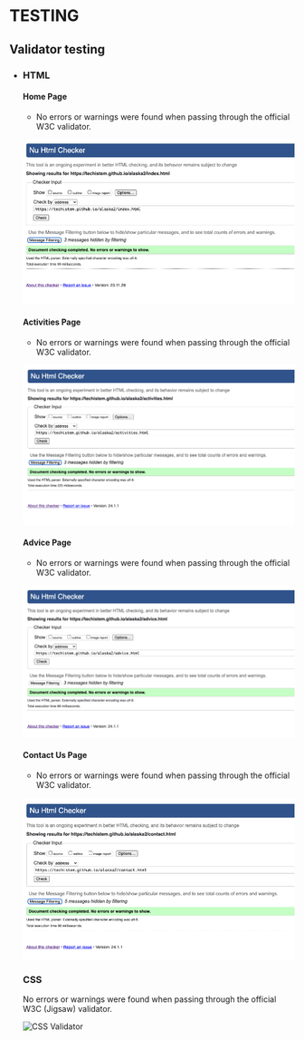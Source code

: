 # TESTING

## Validator testing
+ ### HTML
  #### Home Page
    - No errors or warnings were found when passing through the official W3C validator.


    ![Home Page HTML Validator](assets/documentation/w3-validator-home-page.png)
    
  #### Activities Page
    - No errors or warnings were found when passing through the official W3C validator.

    ![Activities Page HTML Validator](assets/documentation/w3-validator-activities-page.png)

  #### Advice Page
    - No errors or warnings were found when passing through the official W3C validator.

    ![Advice Page HTML Validator](assets/documentation/w3-validator-advice-page.png)

  #### Contact Us Page
    - No errors or warnings were found when passing through the official W3C validator.

    ![Contact Us Page HTML Validator](assets/documentation/w3-validator-contact-us-page.png)

  ### CSS
  No errors or warnings were found when passing through the official W3C (Jigsaw) validator.
  
  ![CSS Validator](w3-css-validator)

  

